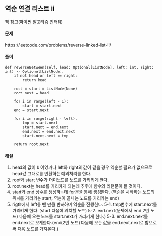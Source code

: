 ## 역순 연결 리스트 ii
책 참고(파이썬 알고리즘 인터뷰)

#### 문제
https://leetcode.com/problems/reverse-linked-list-ii/

#### 풀이
``` Python3
def reverseBetween(self, head: Optional[ListNode], left: int, right: int) -> Optional[ListNode]:
    if not head or left == right:
        return head
        
    root = start = ListNode(None)
    root.next = head
        
    for i in range(left - 1):
        start = start.next
    end = start.next
        
    for i in range(right - left):
        tmp = start.next
        start.next = end.next
        end.next = end.next.next
        start.next.next = tmp
            
    return root.next
```

#### 해설
1. head의 값이 비어있거나 left와 right의 값이 같을 경우 역순할 필요가 없으므로 head값 그대로를 반환하는 예외처리를 한다.
2. root와 start 변수가 더미노드를 노드를 가리키게 한다.
3. root.next는 head를 가리키게 되는데 추후에 함수의 리턴문이 될 것이다.
4. start와 end 상수를 생성하는데 for문을 통해 생성한다. (역순을 시작하는 노드의 위치를 가리키는 start, 역순이 끝나는 노드를 가리키는 end)
5. rigth에서 left를 뺀 만큼 반복하며 역순을 진행한다.
5-1. tmp변수에 start.next를 가리키게 한다. (start 다음에 위치할 노드)
5-2. end.next(문제에서 end(2번 노드) 다음에 오는 노드를 start.next가 가리키게 한다.)
5-3. end.next.next를 end.next로 오게한다.(end(2번 노드) 다음에 오는 값을 end.next.next로 함으로써 다음 노드를 가져온다.)

